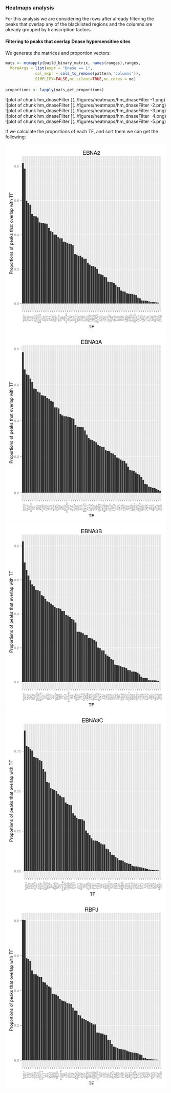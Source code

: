 
### Heatmaps analysis

For this analysis we are considering the rows after already filtering
the peaks that overlap any of the blacklisted regions and the columns
are already grouped by transcription factors.



#### Filtering to peaks that overlap Dnase hypersensitive sites

We generate the matrices and proportion vectors:


```r
mats <- mcmapply(build_binary_matrix, names(ranges),ranges,
  MoreArgs = list(expr = "Dnase == 1",
             col_expr = cols_to_remove(pattern,'columns')),
			 SIMPLIFY=FALSE,mc.silent=TRUE,mc.cores = mc)

proportions <- lapply(mats,get_proportions)
```



![plot of chunk hm_dnaseFilter ](../figures/heatmaps/hm_dnaseFilter -1.png) ![plot of chunk hm_dnaseFilter ](../figures/heatmaps/hm_dnaseFilter -2.png) ![plot of chunk hm_dnaseFilter ](../figures/heatmaps/hm_dnaseFilter -3.png) ![plot of chunk hm_dnaseFilter ](../figures/heatmaps/hm_dnaseFilter -4.png) ![plot of chunk hm_dnaseFilter ](../figures/heatmaps/hm_dnaseFilter -5.png) 

If we calculate the proportions of each TF, and sort them we can get the following:

![plot of chunk proportions_dnaseFilter](../figures/heatmaps/proportions_dnaseFilter-1.png) ![plot of chunk proportions_dnaseFilter](../figures/heatmaps/proportions_dnaseFilter-2.png) ![plot of chunk proportions_dnaseFilter](../figures/heatmaps/proportions_dnaseFilter-3.png) ![plot of chunk proportions_dnaseFilter](../figures/heatmaps/proportions_dnaseFilter-4.png) ![plot of chunk proportions_dnaseFilter](../figures/heatmaps/proportions_dnaseFilter-5.png) 










